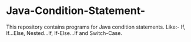 # Java-Condition-Statement-
This repository contains programs for Java condition statements. Like:- If, If...Else, Nested...If, If-Else...If and Switch-Case.

